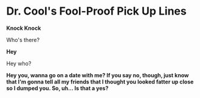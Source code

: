 <!DOCTYPE html>
<html>
	<head>
		<h1>Dr. Cool's Fool-Proof Pick Up Lines</h1>
	</head>
	<body>
		<P><b>Knock Knock</b></p>
		<p>Who's there?</p>
		<p><b>Hey</b></p>
		<p>Hey who?</p>
		<p><b>Hey you, wanna go on a date with me? If you say no, though, just know that I'm gonna tell all my friends that I thought you looked fatter up close so I dumped you. So, uh... Is that a yes?</b></p>
		
